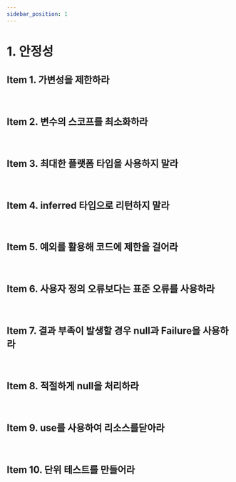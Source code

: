```yaml
---
sidebar_position: 1
---
```


# 1. 안정성

## Item 1. 가변성을 제한하라

<br/>

## Item 2. 변수의 스코프를 최소화하라

<br/>

## Item 3. 최대한 플랫폼 타입을 사용하지 말라

<br/>

## Item 4. inferred 타입으로 리턴하지 말라

<br/>

## Item 5. 예외를 활용해 코드에 제한을 걸어라

<br/>

## Item 6. 사용자 정의 오류보다는 표준 오류를 사용하라

<br/>

## Item 7. 결과 부족이 발생할 경우 null과 Failure을 사용하라

<br/>

## Item 8. 적절하게 null을 처리하라

<br/>

## Item 9. use를 사용하여 리소스를닫아라

<br/>

## Item 10. 단위 테스트를 만들어라

